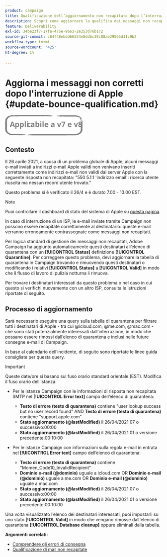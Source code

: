 ```yaml
---
product: campaign
title: Qualificazione dell’aggiornamento non recapitato dopo l’interruzione di Apple 2021
description: Scopri come aggiornare la qualifica dei messaggi non recapitati dopo l’interruzione di Apple 2021
feature: Deliverability
exl-id: 34be23f7-17fa-475e-9663-2e353d76b172
source-git-commit: c84f48ebdd66524e8dd6c39c88ae29565d11c9b2
workflow-type: tm+mt
source-wordcount: '425'
ht-degree: 1%

---
```


# Aggiorna i messaggi non corretti dopo l&#39;interruzione di Apple {#update-bounce-qualification.md}

![](../../assets/common.svg)

## Contesto

Il 26 aprile 2021, a causa di un problema globale di Apple, alcuni messaggi e-mail inviati a indirizzi e-mail Apple validi non venivano inseriti correttamente come indirizzi e-mail non validi dai server Apple con la seguente risposta non recapitata: &quot;550 5.1.1 &#39;indirizzo email&#39;: ricerca utente riuscita ma nessun record utente trovato.&quot;

Questo problema si è verificato il 26/4 e è durato 7.00 - 13.00 EST.

>[!NOTE]
>
>Puoi controllare il dashboard di stato del sistema di Apple su [questa pagina](https://www.apple.com/support/systemstatus/).

In caso di interruzione di un ISP, le e-mail inviate tramite Campaign non possono essere recapitate correttamente al destinatario: queste e-mail verranno erroneamente contrassegnate come messaggi non recapitati.

Per logica standard di gestione dei messaggi non recapitati, Adobe Campaign ha aggiunto automaticamente questi destinatari all’elenco di quarantena con un **[!UICONTROL Status]** definizione **[!UICONTROL Quarantine]**. Per correggere questo problema, devi aggiornare la tabella di quarantena in Campaign trovando e rimuovendo questi destinatari o modificando i relativi **[!UICONTROL Status]** a **[!UICONTROL Valid]** in modo che il flusso di lavoro di pulizia notturna li rimuova.

Per trovare i destinatari interessati da questo problema o nel caso in cui questo si verifichi nuovamente con un altro ISP, consulta le istruzioni riportate di seguito.

## Processo di aggiornamento

Sarà necessario eseguire una query sulla tabella di quarantena per filtrare tutti i destinatari di Apple - tra cui @icloud.com, @me.com, @mac.com - che sono stati potenzialmente interessati dall’interruzione, in modo che possano essere rimossi dall’elenco di quarantena e inclusi nelle future consegne e-mail di Campaign.

In base al calendario dell’incidente, di seguito sono riportate le linee guida consigliate per questa query.

>[!IMPORTANT]
>
>Queste date/ore si basano sul fuso orario standard orientale (EST). Modifica il fuso orario dell’istanza.

* Per le istanze Campaign con le informazioni di risposta non recapitata SMTP nel **[!UICONTROL Error text]** campo dell’elenco di quarantena:

   * **Testo di errore (testo di quarantena)** contiene &quot;user lookup success but no user record found&quot; AND **Testo di errore (testo di quarantena)** contiene &quot;support.apple.com&quot;
   * **Stato aggiornamento (@lastModified)** il 26/04/2021 07 o successivo:00:00
   * **Stato aggiornamento (@lastModified)** il 26/04/2021 01 o versione precedente:00:10:00

* Per le istanze Campaign con informazioni sulla regola e-mail in entrata nel **[!UICONTROL Error text]** campo dell’elenco di quarantena:

   * **Testo di errore (testo di quarantena)** contiene &quot;Momen_Code10_InvalidRecipient&quot;
   * **Dominio e-mail (@dominio)** uguale a icloud.com OR **Dominio e-mail (@dominio)** uguale a me.com OR **Dominio e-mail (@dominio)** uguale a mac.com
   * **Stato aggiornamento (@lastModified)** il 26/04/2021 07 o successivo:00:00
   * **Stato aggiornamento (@lastModified)** il 26/04/2021 01 o versione precedente:00:10:00

Una volta visualizzato l’elenco dei destinatari interessati, puoi impostarli su uno stato **[!UICONTROL Valid]** in modo che vengano rimosse dall&#39;elenco di quarantena **[!UICONTROL Database cleanup]** oppure eliminali dalla tabella.

**Argomenti correlati:**
* [Comprendere gli errori di consegna](understanding-delivery-failures.md)
* [Qualificazione di mail non recapitate](understanding-delivery-failures.md#bounce-mail-qualification)
